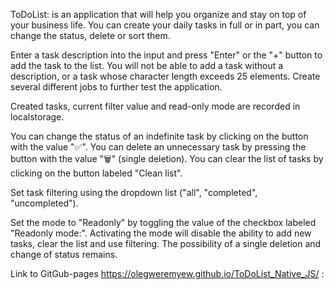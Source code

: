 ToDoList: is an application that will help you organize and stay on top of your business life.
You can create your daily tasks in full or in part, you can change the status, delete or sort them.

Enter a task description into the input and press "Enter" or the "+" button to add the task to the list.
You will not be able to add a task without a description, or a task whose character length exceeds 25 elements.
Сreate several different jobs to further test the application.

Сreated tasks, current filter value and read-only mode are recorded in localstorage.

You can change the status of an indefinite task by clicking on the button with the value "✅".
You can delete an unnecessary task by pressing the button with the value "🗑" (single deletion).
You can clear the list of tasks by clicking on the button labeled "Clean list".

Set task filtering using the dropdown list ("all", "completed", "uncompleted").

Set the mode to "Readonly" by toggling the value of the checkbox labeled "Readonly mode:".
Activating the mode will disable the ability to add new tasks, clear the list and use filtering.
The possibility of a single deletion and change of status remains.

Link to GitGub-pages https://olegweremyew.github.io/ToDoList_Native_JS/ : 
